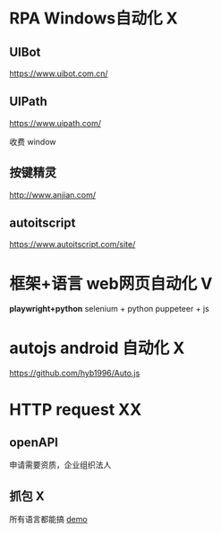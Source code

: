 
# RPA  Windows自动化 X 

## UIBot

https://www.uibot.com.cn/

## UIPath
https://www.uipath.com/

收费 window

## 按键精灵
http://www.anjian.com/

## autoitscript
https://www.autoitscript.com/site/



# 框架+语言  web网页自动化 V
**playwright+python**
selenium + python
puppeteer + js


# autojs android 自动化 X
https://github.com/hyb1996/Auto.js



#  HTTP request   XX

## openAPI
 申请需要资质，企业组织法人

## 抓包 X
所有语言都能搞
 [demo](https://github.com/qq332374857/BlueSkyClouds-My-Actions/blob/master/function/bilibili/bilibili.py)
